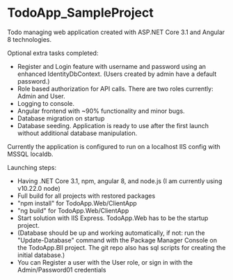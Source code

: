 # TodoApp_SampleProject

Todo managing web application created with ASP.NET Core 3.1 and Angular 8 technologies.

Optional extra tasks completed:
- Register and Login feature with username and password using an enhanced IdentityDbContext. (Users created by admin have a default password.)
- Role based authorization for API calls. There are two roles currently: Admin and User.
- Logging to console.
- Angular frontend with ~90% functionality and minor bugs.
- Database migration on startup
- Database seeding. Application is ready to use after the first launch  without additional database manipulation.

Currently the application is configured to run on a localhost IIS config with MSSQL localdb.

Launching steps:
- Having .NET Core 3.1, npm, angular 8, and node.js (I am currently using v10.22.0 node)
- Full build for all projects with restored packages
- "npm install" for TodoApp.Web/ClientApp
- "ng build" for TodoApp.Web/ClientApp
- Start solution with IIS Express. TodoApp.Web has to be the startup project.
- (Database should be up and working automatically, if not: run the "Update-Database" command with the Package Manager Console on the TodoApp.Bll project. The git repo also has sql scripts for creating the initial database.)
- You can Register a user with the User role, or sign in with the Admin/Password01 credentials
